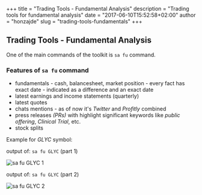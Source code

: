 +++
title = "Trading Tools - Fundamental Analysis"
description = "Trading tools for fundamental analysis"
date = "2017-06-10T15:52:58+02:00"
author = "honzajde"
slug = "trading-tools-fundamentals"
+++

## Trading Tools - Fundamental Analysis

One of the main commands of the toolkit is `sa fu` command.

### Features of `sa fu` command

* fundamentals - cash, balancesheet, market position - every fact has exact date - indicated as a difference and an exact date
* latest earnings and income statements (quarterly)
* latest quotes
* chats mentions - as of now it's _Twitter_ and _Profitly_ combined
* press releases _(PRs)_ with highlight significant keywords like _public offering_, _Clinical Trial_, etc.
* stock splits

Example for _GLYC_ symbol:

output of: `sa fu GLYC` (part 1)

![sa fu GLYC 1](/media/sa_1.PNG)

output of: `sa fu GLYC` (part 2)

![sa fu GLYC 2](/media/sa_2.PNG)


